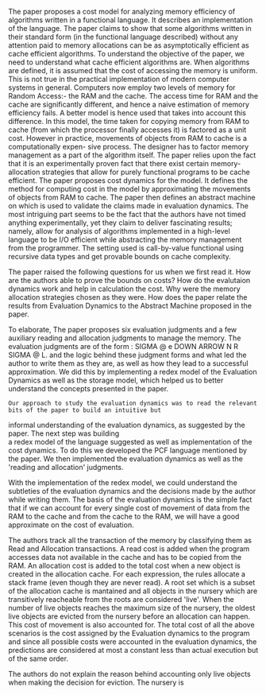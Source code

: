 The paper proposes a cost model for analyzing memory efficiency of algorithms written in a
functional language. It describes an implementation of the language. The paper claims to show
that some algorithms written in their standard form (in the functional language described)
without any attention paid to memory allocations can be as asymptotically efficient as cache
efficient algorithms.
To understand the objective of the paper, we need to understand what cache efficient
algorithms are. When algorithms are defined, it is assumed that the cost of accessing the
memory is uniform. This is not true in the practical implementation of modern computer
systems in general. Computers now employ two levels of memory for Random Access:- the
RAM and the cache. The access time for RAM and the cache are significantly different, and
hence a naive estimation of memory efficiency fails. A better model is hence used that takes
into account this difference. In this model, the time taken for copying memory from RAM to
cache (from which the processor finally accesses it) is factored as a unit cost.
However in practice, movements of objects from RAM to cache is a computationally expen-
sive process. The designer has to factor memory management as a part of the algorithm itself.
The paper relies upon the fact that it is an experimentally proven fact that there exist certain
memory-allocation strategies that allow for purely functional programs to be cache efficient.
The paper proposes cost dynamics for the model. It defines the method for computing cost
in the model by approximating the movements of objects from RAM to cache. The paper
then defines an abstract machine on which is used to validate the claims made in evaluation dynamics.
The most intriguing part seems to be the fact that the
authors have not timed anything experimentally, yet they claim to deliver fascinating results;
namely, allow for analysis of algorithms implemented in a high-level language to be I/O efficient while
abstracting the memory management from the programmer. The setting used is call-by-value functional
using recursive data types and get provable bounds on cache complexity.


The paper raised the following questions for us when we first read it. How are the authors able to prove the bounds on costs? How do
the evalutaion dynamics work and help in calculation the cost. Why were the memory allocation strategies chosen as they were. How does the
paper relate the results from Evaluation Dynamics to the Abstract Machine proposed in the paper.
  
To elaborate, The paper proposes six evaluation judgments and a few auxiliary reading and allocation judgments to manage the memory. The evaluation
judgments are of the form : SIGMA @ e DOWN ARROW N R SIGMA @ L. 
 and the logic behind these judgment forms and what led the author to write them as they are, as well as how
 they lead to a successful approximation. We did this by implementing a redex model of the Evaluation Dynamics as well as the storage model, which helped us to better understand the concepts presented in the paper.

    Our approach to study the evaluation dynamics was to read the relevant bits of the paper to build an intuitive but 
  informal understanding of the evaluation dynamics, as suggested by the paper.  The next step was building  
 a redex model of the language suggested as well as implementation of the cost dynamics. To do this we  developed
the PCF language mentioned by the paper. We then implemented the evaluation dynamics as well as the 'reading and  allocation' judgments.

With the implementation of the redex model, we could understand the subtleties of the evaluation dynamics and the decisions made by the author
while writing them. The basis of the evaluation dynamics is the simple fact that if we can account for every single cost of movement of data from the RAM to the cache and from the cache to the RAM, we will have a good approximate on the cost of evaluation. 

The authors track all the transaction of the memory by classifying them as Read and Allocation transactions. A read cost is added when the program accesses data not available in the cache and has to be copied from the RAM. An allocation cost is added to the total cost when a new object is created in the allocation cache.
For each expression, the rules allocate a stack frame (even though they are never read). A root set which is a subset of the allocation cache is
mantained and all objects in the nursery which are transitively reacheable from the roots are considered 'live'. When the number of live objects reaches the maximum size of the nursery, the oldest live objects are evicted from the nursery before an allocation can happen. This cost of movement is also accounted for. 
The total cost of all the above scenarios is the cost assigned by the Evaluation dynamics to the program and since all possible costs were accounted in the evaluation dynamics, the predictions are considered at most a constant less than actual execution but of the same order.

The authors do not explain the reason behind accounting only live objects when making the decision for eviction. The nursery is 
